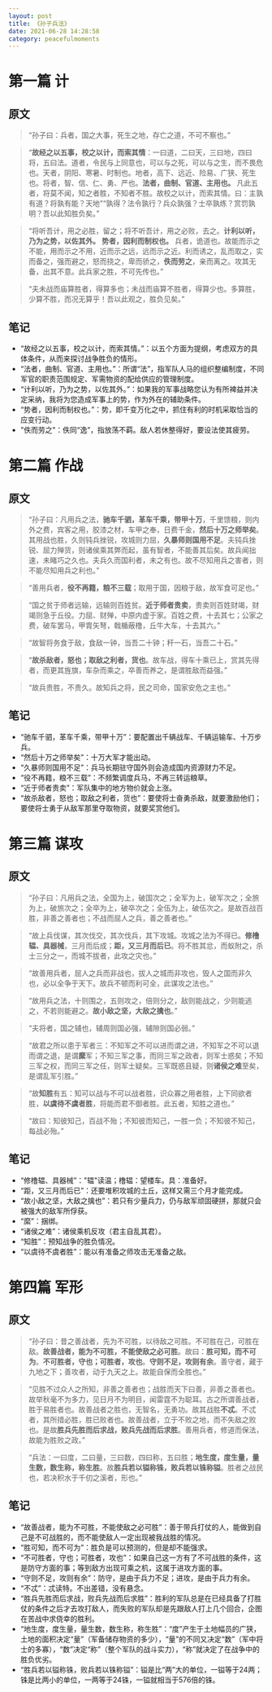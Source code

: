 ```yaml
---
layout: post
title: 《孙子兵法》
date: 2021-06-28 14:28:58
category: peacefulmoments
---
```


# 第一篇 计
## 原文
> “孙子曰：兵者，国之大事，死生之地，存亡之道，不可不察也。”

> “**故经之以五事，校之以计，而索其情**：一曰道，二曰天，三曰地，四曰将，五曰法。道者，令民与上同意也，可以与之死，可以与之生，而不畏危也。天者，阴阳、寒暑、时制也。地者，高下、远近、险易、广狭、死生也。将者，智、信、仁、勇、严也。**法者，曲制、官道、主用也。** 凡此五者，将莫不闻，知之者胜，不知者不胜。故校之以计，而索其情。曰：主孰有道？将孰有能？天地”“孰得？法令孰行？兵众孰强？士卒孰练？赏罚孰明？吾以此知胜负矣。”

> “将听吾计，用之必胜，留之；将不听吾计，用之必败，去之。**计利以听，乃为之势，以佐其外。** **势者，因利而制权也。** 兵者，诡道也。故能而示之不能，用而示之不用，近而示之远，远而示之近。利而诱之，乱而取之，实而备之，强而避之，怒而挠之，卑而骄之，**佚而劳之**，亲而离之。攻其无备，出其不意。此兵家之胜，不可先传也。”

> “夫未战而庙算胜者，得算多也；未战而庙算不胜者，得算少也。多算胜，少算不胜，而况无算乎！吾以此观之，胜负见矣。”

## 笔记
+ “故经之以五事，校之以计，而索其情。”：以五个方面为提纲，考虑双方的具体条件，从而来探讨战争胜负的情形。
+ “法者，曲制、官道、主用也。”：所谓“法”，指军队人马的组织整编制度，不同军官的职责范围规定、军需物资的配给供应的管理制度。
+ “计利以听，乃为之势，以佐其外。”：如果我的军事战略您认为有所裨益并决定采纳，我将为您造成军事上的势，作为外在的辅助条件。
+ “势者，因利而制权也。”：势，即千变万化之中，抓住有利的时机采取恰当的应变行动。
+ "佚而劳之"：佚同“逸”，指放荡不羁。敌人若休整得好，要设法使其疲劳。


# 第二篇 作战
## 原文
> “孙子曰：凡用兵之法，**驰车千驷，革车千乘，带甲十万**，千里馈粮，则内外之费，宾客之用，胶漆之材，车甲之奉，日费千金，**然后十万之师举矣**。其用战也胜，久则钝兵挫锐，攻城则力屈，**久暴师则国用不足**。夫钝兵挫锐、屈力殚货，则诸侯乘其弊而起，虽有智者，不能善其后矣。故兵闻拙速，未睹巧之久也。夫兵久而国利者，未之有也。故不尽知用兵之害者，则不能尽知用兵之利也。”

> “善用兵者，**役不再籍，粮不三载**；取用于国，因粮于敌，故军食可足也。”

> “国之贫于师者远输，远输则百姓贫。**近于师者贵卖**，贵卖则百姓财竭，财竭则急于丘役。力屈、财殚，中原内虚于家。百姓之费，十去其七；公家之费，破车罢马，甲胄矢弩，戟楯蔽橹，丘牛大车，十去其六。”

> “故智将务食于敌，食敌一钟，当吾二十钟；秆一石，当吾二十石。”

> “**故杀敌者，怒也；取敌之利者，货也**。故车战，得车十乘已上，赏其先得者，而更其旌旗，车杂而乘之，卒善而养之，是谓胜敌而益强。”

> “故兵贵胜，不贵久。故知兵之将，民之司命，国家安危之主也。”

## 笔记
+ “驰车千驷，革车千乘，带甲十万”：要配置出千辆战车、千辆运输车、十万步兵。
+ “然后十万之师举矣”：十万大军才能出动。
+ “久暴师则国用不足”：兵马长期驻守国外则会造成国内资源财力不足。
+ “役不再籍，粮不三载”：不频繁调度兵马，不再三转运粮草。
+ “近于师者贵卖”：军队集中的地方物价就会上涨。
+ “故杀敌者，怒也；取敌之利者，货也”：要使将士奋勇杀敌，就要激励他们；要使将士勇于从敌军那里夺取物资，就要奖赏他们。


# 第三篇 谋攻
## 原文
> “孙子曰：凡用兵之法，全国为上，破国次之；全军为上，破军次之；全旅为上，破旅次之；全卒为上，破卒次之；全伍为上，破伍次之。是故百战百胜，非善之善者也；不战而屈人之兵，善之善者也。”

> “故上兵伐谋，其次伐交，其次伐兵，其下攻城。攻城之法为不得已。**修橹辒、具器械**，三月而后成；**距，又三月而后已**。将不胜其忿，而蚁附之，杀士三分之一，而城不拔者，此攻之灾也。”

> “故善用兵者，屈人之兵而非战也，拔人之城而非攻也，毁人之国而非久也，必以全争于天下。故兵不顿而利可全，此谋攻之法也。”

> “故用兵之法，十则围之，五则攻之，倍则分之，敌则能战之，少则能逃之，不若则能避之。**故小敌之坚，大敌之擒也**。”

> “夫将者，国之辅也，辅周则国必强，辅隙则国必弱。”

> “故君之所以患于军者三：不知军之不可以进而谓之进，不知军之不可以退而谓之退，是谓**縻**军；不知三军之事，而同三军之政者，则军士惑矣；不知三军之权，而同三军之任，则军士疑矣。三军既惑且疑，则**诸侯之难**至矣，是谓乱军引胜。”

> “故**知胜**有五：知可以战与不可以战者胜，识众寡之用者胜，上下同欲者胜，**以虞待不虞者胜**，将能而君不御者胜。此五者，知胜之道也。”

> “故曰：知彼知己，百战不殆；不知彼而知己，一胜一负；不知彼不知己，每战必殆。”

## 笔记
+ “修橹辒、具器械”："辒"读温；橹辒：望楼车。具：准备好。
+ “距，又三月而后已”：还要堆积攻城的土丘，这样又需三个月才能完成。
+ “故小敌之坚，大敌之擒也”：若只有少量兵力，仍与敌军顽固硬拼，那就只会被强大的敌军所俘获。
+ “縻”：捆绑。
+ “诸侯之难”：诸侯乘机反攻（君主自乱其君）。
+ “知胜”：预知战争的胜负情况。
+ “以虞待不虞者胜”：能以有准备之师攻击无准备之敌。


# 第四篇 军形
## 原文
> “孙子曰：昔之善战者，先为不可胜，以待敌之可胜。不可胜在己，可胜在敌。**故善战者，能为不可胜，不能使敌之必可胜**。故曰：**胜可知，而不可为**。**不可胜者，守也；可胜者，攻也**。**守则不足，攻则有余**。善守者，藏于九地之下；善攻者，动于九天之上。故能自保而全胜也。”

> “见胜不过众人之所知，非善之善者也；战胜而天下曰善，非善之善者也。故举秋毫不为多力，见日月不为明目，闻雷霆不为聪耳。古之所谓善战者，胜于易胜者也。故善战者之胜也，无智名，无勇功。故其战胜**不忒**。不忒者，其所措必胜，胜已败者也。故善战者，立于不败之地，而不失敌之败也。是故**胜兵先胜而后求战，败兵先战而后求胜**。善用兵者，修道而保法，故能为胜败之政。”

> “兵法：一曰度，二曰量，三曰数，四曰称，五曰胜；**地生度，度生量，量生数，数生称，称生胜**。故**胜兵若以镒称铢，败兵若以铢称镒**。胜者之战民也，若决积水于千仞之溪者，形也。”

## 笔记
+ “故善战者，能为不可胜，不能使敌之必可胜”：善于带兵打仗的人，能做到自己是不可战胜的，而不能使敌人一定出现被我战胜的情况。
+ “胜可知，而不可为”：胜负是可以预测的，但是却不能强求。
+ “不可胜者，守也；可胜者，攻也”：如果自己这一方有了不可战胜的条件，这是防守方面的事；等到敌方出现可乘之机，这属于进攻方面的事。
+ “守则不足，攻则有余”：防守，是由于兵力不足；进攻，是由于兵力有余。
+ “不忒”：忒读特。不出差错，没有悬念。
+ “胜兵先胜而后求战，败兵先战而后求胜”：胜利的军队总是在已经具备了打胜仗的条件之后才去攻打敌人，而失败的军队却是先跟敌人打上几个回合，企图在苦战中求侥幸的胜利。
+ “地生度，度生量，量生数，数生称，称生胜”：“度”产生于土地幅员的广狭，土地的面积决定“量”（军备储存物资的多少），“量”的不同又决定“数”（军中将士的多寡），“数”决定“称”（整个军队的战斗实力），“称”就决定了在战争中的胜负优劣。
+ “胜兵若以镒称铢，败兵若以铢称镒”：镒是比“两”大的单位，一镒等于24两；铢是比两小的单位，一两等于24铢，一镒就相当于576倍的铢。
